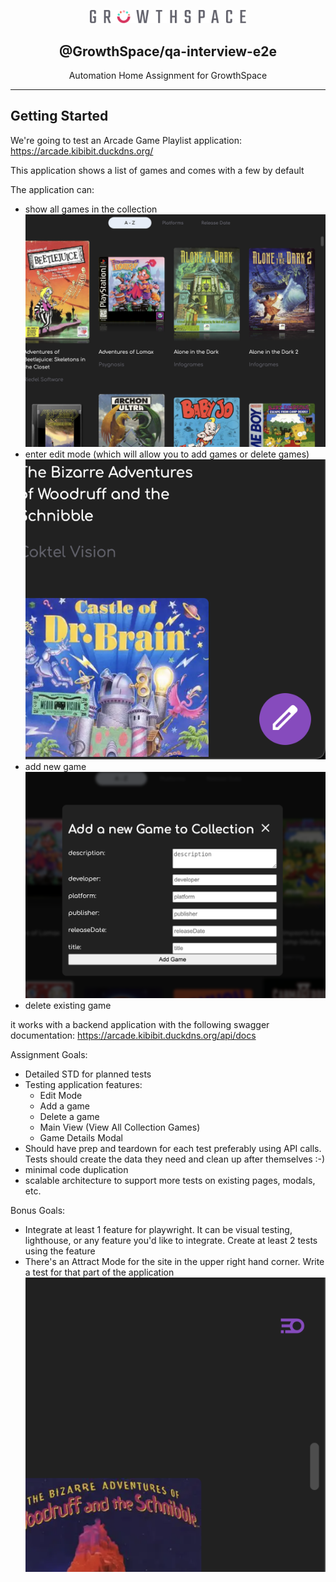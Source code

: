 <p align="center">
  <a href="https://github.com/growthspace-engineering" target="blank"><img src="logo-white.svg" width="250" alt="Logo" />
  </a>
  <h2 align="center">
    @GrowthSpace/qa-interview-e2e
  </h2>
</p>
<p align="center">
  Automation Home Assignment for GrowthSpace
</p>
<hr>

## Getting Started

We're going to test an Arcade Game Playlist application: https://arcade.kibibit.duckdns.org/

This application shows a list of games and comes with a few by default

The application can:
- show all games in the collection
  ![](screenshots/view-all.png)
- enter edit mode (which will allow you to add games or delete games)
  ![](screenshots/edit-mode.png)
- add new game
  ![](screenshots/add-game.png)
- delete existing game

it works with a backend application with the following swagger documentation: https://arcade.kibibit.duckdns.org/api/docs


Assignment Goals:
- Detailed STD for planned tests
- Testing application features:
  - Edit Mode
  - Add a game
  - Delete a game
  - Main View (View All Collection Games)
  - Game Details Modal
- Should have prep and teardown for each test preferably using API calls. Tests should create the data they need and clean up after themselves :-)
- minimal code duplication
- scalable architecture to support more tests on existing pages, modals, etc.

Bonus Goals:
- Integrate at least 1 feature for playwright. It can be visual testing, lighthouse, or any feature you'd like to integrate. Create at least 2 tests using the feature
- There's an Attract Mode for the site in the upper right hand corner. Write a test for that part of the application
  ![](screenshots/attract-mode.png)
  
